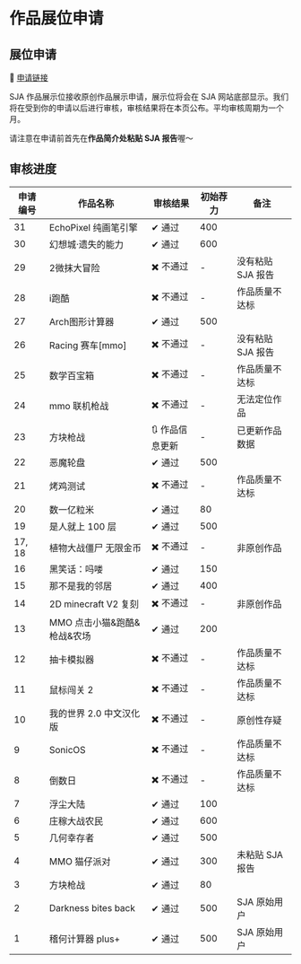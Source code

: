 # 作品展位申请

## 展位申请

🔗 [申请链接](https://www.wenjuan.com/s/UZBZJvZihe/)

SJA 作品展示位接收原创作品展示申请，展示位将会在 SJA 网站底部显示。我们将在受到你的申请以后进行审核，审核结果将在本页公布。平均审核周期为一个月。

请注意在申请前首先在**作品简介处粘贴 SJA 报告**喔～


## 审核进度

| 申请编号 | 作品名称                    | 审核结果        | 初始荐力 | 备注              |
| -------- | --------------------------- | --------------- | -------- | ----------------- |
| 31       | EchoPixel 纯画笔引擎        | ✔ 通过         | 400      |                   |
| 30       | 幻想城·遗失的能力           | ✔ 通过         | 600      |                   |
| 29       | 2微抹大冒险                 | ✖️ 不通过       | -        | 没有粘贴 SJA 报告 |
| 28       | i跑酷                       | ✖️ 不通过       | -        | 作品质量不达标    |
| 27       | Arch图形计算器              | ✔ 通过         | 500      |                   |
| 26       | Racing 赛车[mmo]            | ✖️ 不通过       | -        | 没有粘贴 SJA 报告 |
| 25       | 数学百宝箱                  | ✖️ 不通过       | -        | 作品质量不达标    |
| 24       | mmo 联机枪战                | ✖️ 不通过       | -        | 无法定位作品      |
| 23       | 方块枪战                    | 🔃 作品信息更新 | -        | 已更新作品数据    |
| 22       | 恶魔轮盘                    | ✔ 通过         | 500      |                   |
| 21       | 烤鸡测试                    | ✖️ 不通过       | -        | 作品质量不达标    |
| 20       | 数一亿粒米                  | ✔ 通过         | 80       |                   |
| 19       | 是人就上 100 层             | ✔ 通过         | 500      |                   |
| 17, 18   | 植物大战僵尸 无限金币       | ✖️ 不通过       | -        | 非原创作品        |
| 16       | 黑笑话：吗喽                | ✔ 通过         | 150      |                   |
| 15       | 那不是我的邻居              | ✔ 通过         | 400      |                   |
| 14       | 2D minecraft V2 复刻        | ✖️ 不通过       | -        | 非原创作品        |
| 13       | MMO 点击小猫&跑酷&枪战&农场 | ✔ 通过         | 200      |                   |
| 12       | 抽卡模拟器                  | ✖️ 不通过       | -        | 作品质量不达标    |
| 11       | 鼠标闯关 2                  | ✖️ 不通过       | -        | 作品质量不达标    |
| 10       | 我的世界 2.0 中文汉化版     | ✖️ 不通过       | -        | 原创性存疑        |
| 9        | SonicOS                     | ✖️ 不通过       | -        | 作品质量不达标    |
| 8        | 倒数日                      | ✖️ 不通过       | -        | 作品质量不达标    |
| 7        | 浮尘大陆                    | ✔ 通过         | 100      |                   |
| 6        | 庄稼大战农民                | ✔ 通过         | 600      |                   |
| 5        | 几何幸存者                  | ✔ 通过         | 500      |                   |
| 4        | MMO 猫仔派对                | ✔ 通过         | 300      | 未粘贴 SJA 报告   |
| 3        | 方块枪战                    | ✔ 通过         | 80       |                   |
| 2        | Darkness bites back         | ✔ 通过         | 500      | SJA 原始用户      |
| 1        | 稽何计算器 plus+            | ✔ 通过         | 500      | SJA 原始用户      |
